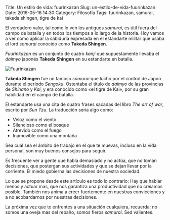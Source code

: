 Title: Un estilo de vida: fuurinkazan
Slug: un-estilo-de-vida-fuurinkazan
Date: 2016-05-16 14:30
Category: Filosofía
Tags: fuurinkazan, samurai, takeda shingen, tigre de kai



El verdadero valor, tal como lo ven los antiguos *samurai*, es útil fuera del campo de batalla y en todos los tiempos a lo largo de la historia. Hoy vamos a ver como aplicar la sabiduría expresada en el estandarte militar que usaba el lord *samurai* conocido como **Takeda Shingen**.

*Fuurinkazan* es un conjunto de cuatro *kanji* que supuestamente llevaba el *daimyo* japonés **Takeda Shingen** en su estandarte en batalla.

![Fuurinkazan]({filename}/images/fuurinkazan.gif)

**Takeda Shingen** fue un famoso *samurai* que luchó por el control de Japón durante el período *Sengoku*. Ostentaba el título de *daimyo* de las provincias de *Shinano* y *Kai*, y era conocido como &laquo;el tigre de Kai&raquo;, por su gran habilidad en el campo de batalla.

El estandarte usa una cita de cuatro frases sacadas del libro *The art of war*, escrito por *Sun Tzu*. La traducción sería algo como:

* Veloz como el viento
* Silencioso como el bosque
* Atrevido como el fuego
* Inamovible como una montaña

Sea cual sea el ámbito de trabajo en el que te muevas, incluso en la vida personal, son muy buenos consejos para seguir.

Es frecuente ver a gente que habla demasiado y no actúa, que no toman decisiones, que postergan sus actividades y que se dejan llevar por la corriente. El miedo gobierna las decisiones de nuestra sociedad.

Lo que se propone desde este artículo es todo lo contrario: Hay que hablar menos y actuar mas, que nos garantiza una productividad que no creíamos posible. También nos anima a creer fuertemente en nuestras convicciones y a no acobardarnos por nuestras decisiones.

La próxima vez que te enfrentes a una situación cualquiera, recuerda: no somos una oveja mas del rebaño, somos fieros *samurai*. Sed valientes.

